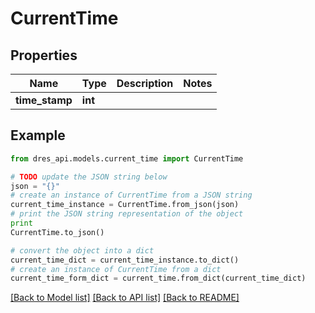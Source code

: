 # CurrentTime


## Properties
Name | Type | Description | Notes
------------ | ------------- | ------------- | -------------
**time_stamp** | **int** |  | 

## Example

```python
from dres_api.models.current_time import CurrentTime

# TODO update the JSON string below
json = "{}"
# create an instance of CurrentTime from a JSON string
current_time_instance = CurrentTime.from_json(json)
# print the JSON string representation of the object
print
CurrentTime.to_json()

# convert the object into a dict
current_time_dict = current_time_instance.to_dict()
# create an instance of CurrentTime from a dict
current_time_form_dict = current_time.from_dict(current_time_dict)
```
[[Back to Model list]](../README.md#documentation-for-models) [[Back to API list]](../README.md#documentation-for-api-endpoints) [[Back to README]](../README.md)


